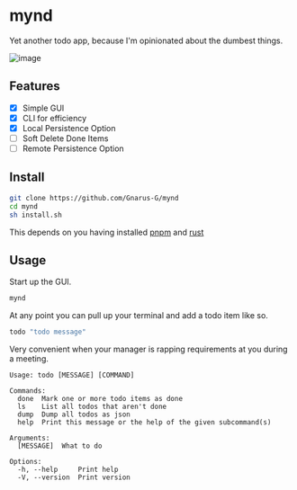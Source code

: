 # mynd

Yet another todo app, because I'm opinionated about the dumbest things.

![image](https://github.com/Gnarus-G/mynd/assets/37311893/1e1567a7-2c06-4371-a66d-c44513c8b0d7)

## Features
- [x] Simple GUI
- [x] CLI for efficiency
- [x] Local Persistence Option
- [ ] Soft Delete Done Items
- [ ] Remote Persistence Option

## Install
```sh
git clone https://github.com/Gnarus-G/mynd
cd mynd
sh install.sh
```
This depends on you having installed [pnpm](https://pnpm.io/installation) and [rust](https://doc.rust-lang.org/cargo/getting-started/installation.html)

## Usage
Start up the GUI.
```sh
mynd
```

At any point you can pull up your terminal and add a todo item like so.
```sh
todo "todo message"
```
Very convenient when your manager is rapping requirements at you during a meeting.

```
Usage: todo [MESSAGE] [COMMAND]

Commands:
  done  Mark one or more todo items as done
  ls    List all todos that aren't done
  dump  Dump all todos as json
  help  Print this message or the help of the given subcommand(s)

Arguments:
  [MESSAGE]  What to do

Options:
  -h, --help     Print help
  -V, --version  Print version
```
